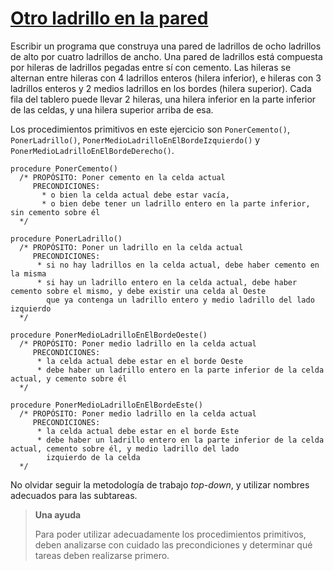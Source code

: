 # <a href="https://www.youtube.com/watch?v=c05aOG5p0P4" target="_blank">Otro ladrillo en la pared</a>

Escribir un programa que construya una pared de ladrillos de ocho ladrillos de alto 
por cuatro ladrillos de ancho. Una pared de ladrillos está compuesta por hileras de 
ladrillos pegadas entre sí con cemento. Las hileras se alternan entre hileras con 4 
ladrillos enteros (hilera inferior), e hileras con 3 ladrillos enteros y 2 medios 
ladrillos en los bordes (hilera superior). 
Cada fila del tablero puede llevar 2 hileras, una hilera inferior en la parte inferior 
de las celdas, y una hilera superior arriba de esa. 

Los procedimientos primitivos en este ejercicio son 
`PonerCemento()`, `PonerLadrillo()`, `PonerMedioLadrilloEnElBordeIzquierdo()` y `PonerMedioLadrilloEnElBordeDerecho()`.

```
procedure PonerCemento()
  /* PROPÓSITO: Poner cemento en la celda actual
     PRECONDICIONES: 
       * o bien la celda actual debe estar vacía, 
       * o bien debe tener un ladrillo entero en la parte inferior, sin cemento sobre él
  */
  
procedure PonerLadrillo()
  /* PROPÓSITO: Poner un ladrillo en la celda actual
     PRECONDICIONES: 
      * si no hay ladrillos en la celda actual, debe haber cemento en la misma
      * si hay un ladrillo entero en la celda actual, debe haber cemento sobre el mismo, y debe existir una celda al Oeste
        que ya contenga un ladrillo entero y medio ladrillo del lado izquierdo
  */
  
procedure PonerMedioLadrilloEnElBordeOeste()
  /* PROPÓSITO: Poner medio ladrillo en la celda actual
     PRECONDICIONES: 
      * la celda actual debe estar en el borde Oeste
      * debe haber un ladrillo entero en la parte inferior de la celda actual, y cemento sobre él
  */
  
procedure PonerMedioLadrilloEnElBordeEste()
  /* PROPÓSITO: Poner medio ladrillo en la celda actual
     PRECONDICIONES: 
      * la celda actual debe estar en el borde Este
      * debe haber un ladrillo entero en la parte inferior de la celda actual, cemento sobre él, y medio ladrillo del lado
        izquierdo de la celda
  */
```

No olvidar seguir la metodología de trabajo _top-down_, y utilizar nombres adecuados para las subtareas. 

> **Una ayuda**
>
> Para poder utilizar adecuadamente los procedimientos primitivos, deben analizarse con 
> cuidado las precondiciones y determinar qué tareas deben realizarse primero.
